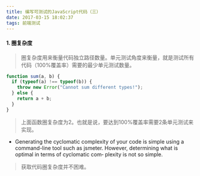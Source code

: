 ```yaml
---
title: 编写可测试的JavaScript代码（三）
date: 2017-03-15 18:02:37
tags: 前端测试
---
```


#### 1. 圈复杂度

> 圈复杂度用来衡量代码独立路径数量。单元测试角度来衡量，就是测试所有代码（100%覆盖率）需要的最少单元测试数量。


```javascript
function sum(a, b) {
  if (typeof(a) !== typeof(b)) {
    throw new Error("Cannot sum different types!");
  } else {
    return a + b;
  }
}
```

> 上面函数圈复杂度为2。也就是说，要达到100%覆盖率需要2条单元测试来实现。

* Generating the cyclomatic complexity of your code is simple using a command-line tool such as jsmeter. However, determining what is optimal in terms of cyclomatic com‐ plexity is not so simple.

> 获取代码圈复杂度并不困难。